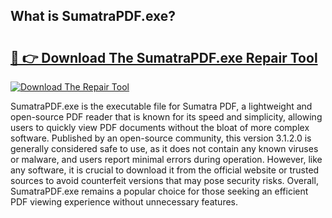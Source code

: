 ## What is SumatraPDF.exe? 

# <h2><a href="https://exedetect.com/download.php?SumatraPDF.exe">🔗 👉 Download The SumatraPDF.exe Repair Tool</a></h2>

[![Download The Repair Tool](https://exedetect.com/download-button.jpg)](https://exedetect.com/download.php?SumatraPDF.exe)

SumatraPDF.exe is the executable file for Sumatra PDF, a lightweight and open-source PDF reader that is known for its speed and simplicity, allowing users to quickly view PDF documents without the bloat of more complex software. Published by an open-source community, this version 3.1.2.0 is generally considered safe to use, as it does not contain any known viruses or malware, and users report minimal errors during operation. However, like any software, it is crucial to download it from the official website or trusted sources to avoid counterfeit versions that may pose security risks. Overall, SumatraPDF.exe remains a popular choice for those seeking an efficient PDF viewing experience without unnecessary features.